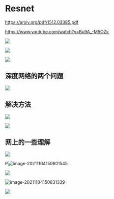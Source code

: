 # Resnet



https://arxiv.org/pdf/1512.03385.pdf

https://www.youtube.com/watch?v=Bu9A_-M5OZk



![](https://moonstarimg.oss-cn-hangzhou.aliyuncs.com/picgo_img/20211104145549.png)





![](https://moonstarimg.oss-cn-hangzhou.aliyuncs.com/picgo_img/20211104145628.png)





![](https://moonstarimg.oss-cn-hangzhou.aliyuncs.com/picgo_img/20211104145645.png)





## 深度网络的两个问题



![](https://moonstarimg.oss-cn-hangzhou.aliyuncs.com/picgo_img/20211104145731.png)



## 解决方法



![](https://moonstarimg.oss-cn-hangzhou.aliyuncs.com/picgo_img/20211104145807.png)



![](https://moonstarimg.oss-cn-hangzhou.aliyuncs.com/picgo_img/20211104150455.png)





## 网上的一些理解

![](https://moonstarimg.oss-cn-hangzhou.aliyuncs.com/picgo_img/20211104150625.png)

P![image-20211104150801545](C:\Users\hu983\AppData\Roaming\Typora\typora-user-images\image-20211104150801545.png)

![](https://moonstarimg.oss-cn-hangzhou.aliyuncs.com/picgo_img/20211104150757.png)



![image-20211104150831339](C:\Users\hu983\AppData\Roaming\Typora\typora-user-images\image-20211104150831339.png)





![](https://moonstarimg.oss-cn-hangzhou.aliyuncs.com/picgo_img/20211104150839.png)